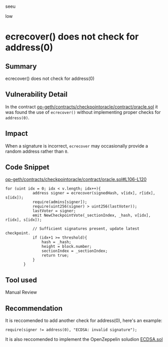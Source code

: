 seeu

low

# ecrecover() does not check for address(0)

## Summary

ecrecover() does not check for address(0)

## Vulnerability Detail

In the contract [op-geth/contracts/checkpointoracle/contract/oracle.sol](https://github.com/sherlock-audit/2023-01-optimism/blob/main/op-geth/contracts/checkpointoracle/contract/oracle.sol) it was found the use of `ecrecover()` without implementing proper checks for `address(0)`.

## Impact

When a signature is incorrect, `ecrecover` may occasionally provide a random address rather than `0`.

## Code Snippet

[op-geth/contracts/checkpointoracle/contract/oracle.sol#L106-L120](https://github.com/sherlock-audit/2023-01-optimism/blob/main/op-geth/contracts/checkpointoracle/contract/oracle.sol#L106-L120)
```Solidity
for (uint idx = 0; idx < v.length; idx++){
            address signer = ecrecover(signedHash, v[idx], r[idx], s[idx]);
            require(admins[signer]);
            require(uint256(signer) > uint256(lastVoter));
            lastVoter = signer;
            emit NewCheckpointVote(_sectionIndex, _hash, v[idx], r[idx], s[idx]);

            // Sufficient signatures present, update latest checkpoint.
            if (idx+1 >= threshold){
                hash = _hash;
                height = block.number;
                sectionIndex = _sectionIndex;
                return true;
            }
        }
```

## Tool used

Manual Review

## Recommendation

It is reccomended to add another check for address(0), here's an example:
```Solidity
require(signer != address(0), "ECDSA: invalid signature");
```

It is also reccomended to implement the OpenZeppelin soludion [ECDSA.sol](https://github.com/OpenZeppelin/openzeppelin-contracts/blob/master/contracts/utils/cryptography/ECDSA.sol)